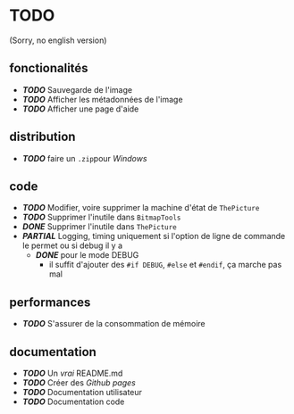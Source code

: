 ﻿# TODO

(Sorry, no english version)

## fonctionalités
- ***TODO*** Sauvegarde de l'image
- ***TODO*** Afficher les métadonnées de l'image
- ***TODO*** Afficher une page d'aide

## distribution
- ***TODO*** faire un `.zip`pour *Windows*

## code
- ***TODO*** Modifier, voire supprimer la machine d'état de `ThePicture`
- ***TODO*** Supprimer l'inutile dans `BitmapTools`
- ***DONE*** Supprimer l'inutile dans `ThePicture`
- ***PARTIAL*** Logging, timing uniquement si l'option de ligne de commande le permet ou si debug il y a
  - ***DONE*** pour le mode DEBUG
    - il suffit d'ajouter des `#if DEBUG`, `#else` et `#endif`, ça marche pas mal

## performances
- ***TODO*** S'assurer de la consommation de mémoire

## documentation
- ***TODO*** Un *vrai* README.md
- ***TODO*** Créer des *Github pages*
- ***TODO*** Documentation utilisateur
- ***TODO*** Documentation code
